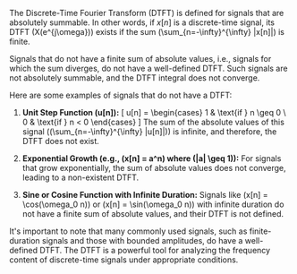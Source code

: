 

The Discrete-Time Fourier Transform (DTFT) is defined for signals that are absolutely summable. In other words, if $x[n]$ is a discrete-time signal, its DTFT \(X(e^{j\omega})\) exists if the sum \(\sum_{n=-\infty}^{\infty} |x[n]|\) is finite.

Signals that do not have a finite sum of absolute values, i.e., signals for which the sum diverges, do not have a well-defined DTFT. Such signals are not absolutely summable, and the DTFT integral does not converge.

Here are some examples of signals that do not have a DTFT:

1. **Unit Step Function (u[n]):**
   \[ u[n] = \begin{cases} 
   1 & \text{if } n \geq 0 \\
   0 & \text{if } n < 0 
   \end{cases} \]
   The sum of the absolute values of this signal (\(\sum_{n=-\infty}^{\infty} |u[n]|\)) is infinite, and therefore, the DTFT does not exist.

2. **Exponential Growth (e.g., \(x[n] = a^n\) where \(|a| \geq 1\)):**
   For signals that grow exponentially, the sum of absolute values does not converge, leading to a non-existent DTFT.

3. **Sine or Cosine Function with Infinite Duration:**
   Signals like \(x[n] = \cos(\omega_0 n)\) or \(x[n] = \sin(\omega_0 n)\) with infinite duration do not have a finite sum of absolute values, and their DTFT is not defined.

It's important to note that many commonly used signals, such as finite-duration signals and those with bounded amplitudes, do have a well-defined DTFT. The DTFT is a powerful tool for analyzing the frequency content of discrete-time signals under appropriate conditions.
